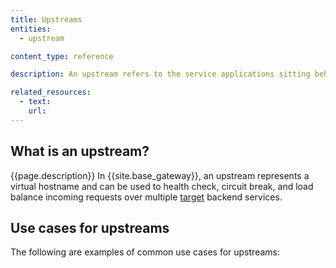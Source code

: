 ```yaml
---
title: Upstreams
entities:
  - upstream

content_type: reference

description: An upstream refers to the service applications sitting behind Kong Gateway, to which client requests are forwarded.

related_resources:
  - text:
    url: 
---
```


## What is an upstream?

{{page.description}} In {{site.base_gateway}}, an upstream represents a virtual hostname and can be used to health check, circuit break, and load balance incoming requests over multiple [target](/kong-entity/target/) backend services.

## Use cases for upstreams

The following are examples of common use cases for upstreams:

